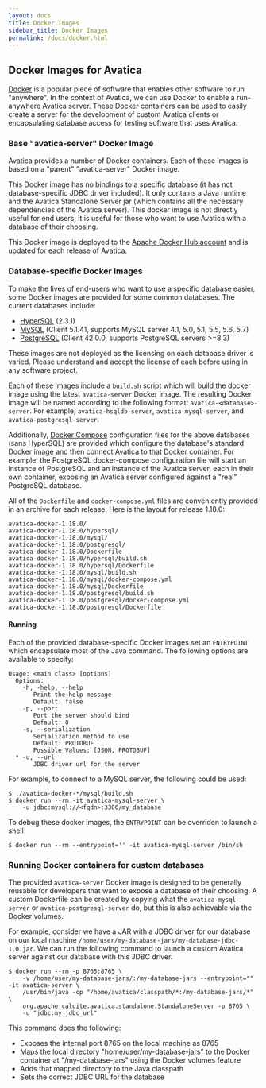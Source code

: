 ```yaml
---
layout: docs
title: Docker Images
sidebar_title: Docker Images
permalink: /docs/docker.html
---
```


<!--
{% comment %}
Licensed to the Apache Software Foundation (ASF) under one or more
contributor license agreements.  See the NOTICE file distributed with
this work for additional information regarding copyright ownership.
The ASF licenses this file to you under the Apache License, Version 2.0
(the "License"); you may not use this file except in compliance with
the License.  You may obtain a copy of the License at

http://www.apache.org/licenses/LICENSE-2.0

Unless required by applicable law or agreed to in writing, software
distributed under the License is distributed on an "AS IS" BASIS,
WITHOUT WARRANTIES OR CONDITIONS OF ANY KIND, either express or implied.
See the License for the specific language governing permissions and
limitations under the License.
{% endcomment %}
-->

## Docker Images for Avatica

[Docker](https://en.wikipedia.org/wiki/Docker_(software)) is a popular piece of
software that enables other software to run "anywhere". In the context of Avatica,
we can use Docker to enable a run-anywhere Avatica server. These Docker containers
can be used to easily create a server for the development of custom Avatica clients
or encapsulating database access for testing software that uses Avatica.

### Base "avatica-server" Docker Image

Avatica provides a number of Docker
containers. Each of these images is based on a "parent" "avatica-server" Docker image.

This Docker image has no bindings to a specific database (it has not database-specific
JDBC driver included). It only contains a Java runtime and the Avatica Standalone Server
jar (which contains all the necessary dependencies of the Avatica server). This docker
image is not directly useful for end users; it is useful for those who want to use Avatica
with a database of their choosing.

This Docker image is deployed to the [Apache Docker Hub account](https://hub.docker.com/r/apache/calcite-avatica)
and is updated for each release of Avatica.

### Database-specific Docker Images

To make the lives of end-users who want to use a specific database easier, some Docker
images are provided for some common databases. The current databases include:

* [HyperSQL](http://hsqldb.org) (2.3.1)
* [MySQL](https://www.mysql.com/) (Client 5.1.41, supports MySQL server 4.1, 5.0, 5.1, 5.5, 5.6, 5.7)
* [PostgreSQL](https://www.postgresql.org/) (Client 42.0.0, supports PostgreSQL servers >=8.3)

These images are not deployed as the licensing on each database driver is varied. Please
understand and accept the license of each before using in any software project.

Each of these images include a `build.sh` script which will build the docker image using
the latest `avatica-server` Docker image. The resulting Docker image will be named according
to the following format: `avatica-<database>-server`. For example, `avatica-hsqldb-server`,
`avatica-mysql-server`, and `avatica-postgresql-server`.

Additionally, [Docker Compose](https://github.com/docker/compose) configuration files for the above
databases (sans HyperSQL) are provided which configure the database's standard Docker image
and then connect Avatica to that Docker container. For example, the PostgreSQL docker-compose configuration
file will start an instance of PostgreSQL and an instance of the Avatica server, each in their own container,
exposing an Avatica server configured against a "real" PostgreSQL database.

All of the `Dockerfile` and `docker-compose.yml` files are conveniently provided in an archive for
each release. Here is the layout for release 1.18.0:

```
avatica-docker-1.18.0/
avatica-docker-1.18.0/hypersql/
avatica-docker-1.18.0/mysql/
avatica-docker-1.18.0/postgresql/
avatica-docker-1.18.0/Dockerfile
avatica-docker-1.18.0/hypersql/build.sh
avatica-docker-1.18.0/hypersql/Dockerfile
avatica-docker-1.18.0/mysql/build.sh
avatica-docker-1.18.0/mysql/docker-compose.yml
avatica-docker-1.18.0/mysql/Dockerfile
avatica-docker-1.18.0/postgresql/build.sh
avatica-docker-1.18.0/postgresql/docker-compose.yml
avatica-docker-1.18.0/postgresql/Dockerfile
```

#### Running

Each of the provided database-specific Docker images set an `ENTRYPOINT` which
encapsulate most of the Java command. The following options are available to specify:

```
Usage: <main class> [options]
  Options:
    -h, -help, --help
       Print the help message
       Default: false
    -p, --port
       Port the server should bind
       Default: 0
    -s, --serialization
       Serialization method to use
       Default: PROTOBUF
       Possible Values: [JSON, PROTOBUF]
  * -u, --url
       JDBC driver url for the server
```

For example, to connect to a MySQL server, the following could be used:

```
$ ./avatica-docker-*/mysql/build.sh
$ docker run --rm -it avatica-mysql-server \
    -u jdbc:mysql://<fqdn>:3306/my_database
```

To debug these docker images, the `ENTRYPOINT` can be overriden to launch a shell

```
$ docker run --rm --entrypoint='' -it avatica-mysql-server /bin/sh
```

### Running Docker containers for custom databases

The provided `avatica-server` Docker image is designed to be generally reusable
for developers that want to expose a database of their choosing. A custom Dockerfile
can be created by copying what the `avatica-mysql-server` or `avatica-postgresql-server`
do, but this is also achievable via the Docker volumes.

For example, consider we have a JAR with a JDBC driver for our database on our local
machine `/home/user/my-database-jars/my-database-jdbc-1.0.jar`. We can run the following command to
launch a custom Avatica server against our database with this JDBC driver.

```
$ docker run --rm -p 8765:8765 \
    -v /home/user/my-database-jars/:/my-database-jars --entrypoint="" -it avatica-server \
    /usr/bin/java -cp "/home/avatica/classpath/*:/my-database-jars/*" \
    org.apache.calcite.avatica.standalone.StandaloneServer -p 8765 \
    -u "jdbc:my_jdbc_url"
```

This command does the following:

* Exposes the internal port 8765 on the local machine as 8765
* Maps the local directory "home/user/my-database-jars" to the Docker container at "/my-database-jars" using the Docker volumes feature
* Adds that mapped directory to the Java classpath
* Sets the correct JDBC URL for the database
